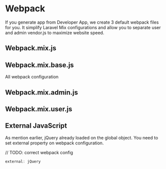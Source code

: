 # Webpack


If you generate app from Developer App, we create 3 default webpack files for you. It simplify Laravel Mix configurations and allow you to separate user and admin vendor.js to maximize website speed.


## Webpack.mix.js



## Webpack.mix.base.js

All webpack configuration 



## Webpack.mix.admin.js




## Webpack.mix.user.js



## External JavaScript

As mention earlier, jQuery already loaded on the global object. You need to set external property on webpack configuration.

// TODO: correct webpack config
```js
external: jQuery
```

